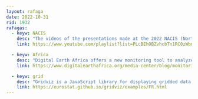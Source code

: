 ```yaml
---
layout: rafaga
date: 2022-10-31
rid: 1932
rafagas:
  - keyw: NACIS
    desc: "The videos of the presentations made at the 2022 NACIS (North American Cartographic Information Society) meeting in Minneapolis are now on their YouTube channel"
    link: https://www.youtube.com/playlist?list=PLcBEhOBZvhcbTn1RC0zWbnuHA81SgIg8b

  - keyw: Africa
    desc: "Digital Earth Africa offers a new monitoring tool to analyze coastal erosion and annual growth trends at local, regional and continental scales on the African coast"
    link: https://www.digitalearthafrica.org/media-center/blog/monitoring-coastal-erosion-africa-using-earth-observation-data

  - keyw: grid
    desc: "Gridviz is a JavaScript library for displaying gridded data (or any x/y-positioned tabular dataset) in the browser in a variety of advanced map styles"
    link: https://eurostat.github.io/gridviz/examples/FR.html
---
```

